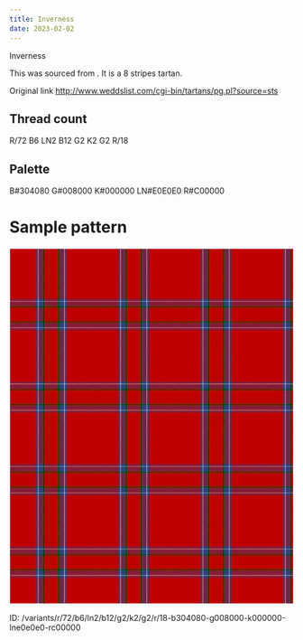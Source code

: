 ```yaml
---
title: Inverness
date: 2023-02-02
---
```

Inverness

This was sourced from <no value>.  It is a 8 stripes tartan.

Original link http://www.weddslist.com/cgi-bin/tartans/pg.pl?source=sts

## Thread count
R/72 B6 LN2 B12 G2 K2 G2 R/18

## Palette
B#304080 G#008000 K#000000 LN#E0E0E0 R#C00000

# Sample pattern

![Tartan detail](tartan.png "R/72 B6 LN2 B12 G2 K2 G2 R/18 tartan")

ID: /variants/r/72/b6/ln2/b12/g2/k2/g2/r/18-b304080-g008000-k000000-lne0e0e0-rc00000